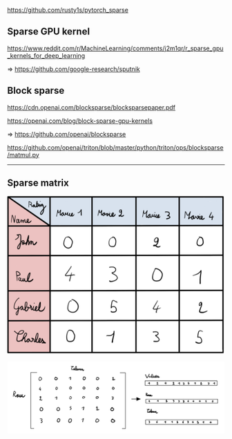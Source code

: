 https://github.com/rusty1s/pytorch_sparse

## Sparse GPU kernel

https://www.reddit.com/r/MachineLearning/comments/j2m1qr/r_sparse_gpu_kernels_for_deep_learning

=> https://github.com/google-research/sputnik


## Block sparse

https://cdn.openai.com/blocksparse/blocksparsepaper.pdf

https://openai.com/blog/block-sparse-gpu-kernels

=> https://github.com/openai/blocksparse

https://github.com/openai/triton/blob/master/python/triton/ops/blocksparse/matmul.py


- - -

## Sparse matrix

![](files/spare0.png)

![](files/spare1.png)
